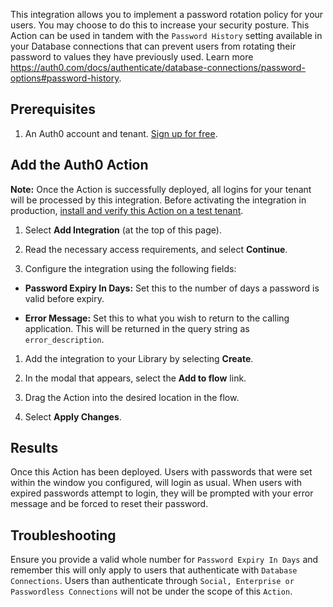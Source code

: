 This integration allows you to implement a password rotation policy for your users. You may choose to do this to increase your security posture. This Action can be used in tandem with the `Password History` setting available in your Database connections that can prevent users from rotating their password to values they have previously used. Learn more <https://auth0.com/docs/authenticate/database-connections/password-options#password-history>.

## Prerequisites

1. An Auth0 account and tenant. [Sign up for free](https://auth0.com/signup).

## Add the Auth0 Action

**Note:** Once the Action is successfully deployed, all logins for your tenant will be processed by this integration. Before activating the integration in production, [install and verify this Action on a test tenant](https://auth0.com/docs/get-started/auth0-overview/create-tenants/set-up-multiple-environments).

1. Select **Add Integration** (at the top of this page).

1. Read the necessary access requirements, and select **Continue**.

1. Configure the integration using the following fields:

* **Password Expiry In Days:** Set this to the number of days a password is valid before expiry.

* **Error Message:** Set this to what you wish to return to the calling application.  This will be returned in the query string as `error_description`.

1. Add the integration to your Library by selecting **Create**.

1. In the modal that appears, select the **Add to flow** link.

1. Drag the Action into the desired location in the flow.

1. Select **Apply Changes**.

## Results

Once this Action has been deployed. Users with passwords that were set within the window you configured, will login as usual. When users with expired passwords attempt to login, they will be prompted with your error message and be forced to reset their password.

## Troubleshooting

Ensure you provide a valid whole number for `Password Expiry In Days` and remember this will only apply to users that authenticate with `Database Connections`. Users than authenticate through `Social, Enterprise or Passwordless Connections` will not be under the scope of this `Action`.
